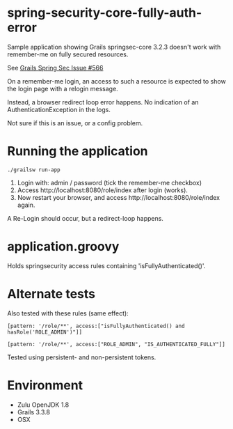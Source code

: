 # spring-security-core-fully-auth-error
Sample application showing Grails springsec-core 3.2.3 doesn't work with remember-me on fully secured resources.

See [Grails Spring Sec Issue #566](https://github.com/grails-plugins/grails-spring-security-core/issues/566)

On a remember-me login, an access to such a resource is expected to show the login page with a relogin message.

Instead, a browser redirect loop error happens. No indication of an AuthenticationException in the logs.

Not sure if this is an issue, or a config problem.

# Running the application
```
./grailsw run-app
```

1. Login with: admin / password (tick the remember-me checkbox)
2. Access http://localhost:8080/role/index after login (works).
3. Now restart your browser, and access http://localhost:8080/role/index again. 

A Re-Login should occur, but a redirect-loop happens.

# application.groovy
Holds springsecurity access rules containing 'isFullyAuthenticated()'. 

# Alternate tests
Also tested with these rules (same effect):
```
[pattern: '/role/**', access:["isFullyAuthenticated() and hasRole('ROLE_ADMIN')"]]
```

```
[pattern: '/role/**', access:["ROLE_ADMIN", "IS_AUTHENTICATED_FULLY"]]
```

Tested using persistent- and non-persistent tokens. 

# Environment
* Zulu OpenJDK 1.8
* Grails 3.3.8
* OSX



